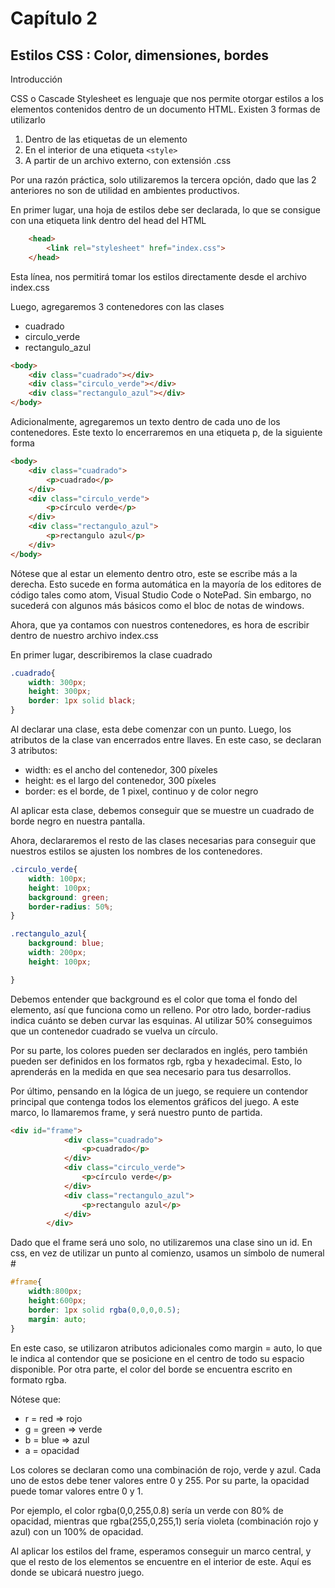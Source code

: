 # Capítulo 2

## Estilos CSS : Color, dimensiones, bordes

Introducción

CSS o Cascade Stylesheet es lenguaje que nos permite otorgar estilos a los elementos contenidos dentro de un documento HTML. Existen 3 formas de utilizarlo

1. Dentro de las etiquetas de un elemento
2. En el interior de una etiqueta ```<style>```
3. A partir de un archivo externo, con extensión .css


Por una razón práctica, solo utilizaremos la tercera opción, dado que las 2 anteriores no son de utilidad en ambientes productivos.

En primer lugar, una hoja de estilos debe ser declarada, lo que se consigue con una etiqueta link dentro del head del HTML

```html
    <head>
        <link rel="stylesheet" href="index.css">
    </head>
```

Esta línea, nos permitirá tomar los estilos directamente desde el archivo index.css

Luego, agregaremos 3 contenedores con las clases

- cuadrado
- circulo_verde
- rectangulo_azul 

```html
<body>
    <div class="cuadrado"></div>
    <div class="circulo_verde"></div>
    <div class="rectangulo_azul"></div>
</body>
```

Adicionalmente, agregaremos un texto dentro de cada uno de los contenedores. Este texto lo encerraremos en una etiqueta p, de la siguiente forma

```html
<body>
    <div class="cuadrado">
        <p>cuadrado</p>
    </div>
    <div class="circulo_verde">
        <p>círculo verde</p>
    </div>
    <div class="rectangulo_azul">
        <p>rectangulo azul</p>
    </div>
</body>
```

Nótese que al estar un elemento dentro otro, este se escribe más a la derecha. Esto sucede en forma automática en la mayoría de los editores de código tales como atom, Visual Studio Code o NotePad. Sin embargo, no sucederá con algunos más básicos como el bloc de notas de windows.


Ahora, que ya contamos con nuestros contenedores, es hora de escribir dentro de nuestro archivo index.css

En primer lugar, describiremos la clase cuadrado

```css
.cuadrado{
    width: 300px;
    height: 300px;
    border: 1px solid black;
}
```

Al declarar una clase, esta debe comenzar con un punto. Luego, los atributos de la clase van encerrados entre llaves. En este caso, se declaran 3 atributos:

- width: es el ancho del contenedor, 300 píxeles
- height: es el largo del contenedor, 300 píxeles
- border: es el borde, de 1 pixel, continuo y de color negro

Al aplicar esta clase, debemos conseguir que se muestre un cuadrado de borde negro en nuestra pantalla.

Ahora, declararemos el resto de las clases necesarias para conseguir que nuestros estilos se ajusten los nombres de los contenedores.

```css
.circulo_verde{
    width: 100px;
    height: 100px;
    background: green;
    border-radius: 50%;
}

.rectangulo_azul{
    background: blue;
    width: 200px;
    height: 100px;

}
```

Debemos entender que background es el color que toma el fondo del elemento, así que funciona como un relleno. Por otro lado, border-radius indica cuánto se deben curvar las esquinas. Al utilizar 50% conseguimos que un contenedor cuadrado se vuelva un círculo.

Por su parte, los colores pueden ser declarados en inglés, pero también pueden ser definidos en los formatos rgb, rgba y hexadecimal. Esto, lo aprenderás en la medida en que sea necesario para tus desarrollos.

Por último, pensando en la lógica de un juego, se requiere un contendor principal que contenga todos los elementos gráficos del juego. A este marco, lo llamaremos frame, y será nuestro punto de partida.

```html
<div id="frame">
            <div class="cuadrado">
                <p>cuadrado</p>
            </div>
            <div class="circulo_verde">
                <p>círculo verde</p>
            </div>
            <div class="rectangulo_azul">
                <p>rectangulo azul</p>
            </div>
        </div>
```

Dado que el frame será uno solo, no utilizaremos una clase sino un id. En css, en vez de utilizar un punto al comienzo, usamos un símbolo de numeral #

```css
#frame{
    width:800px;
    height:600px;
    border: 1px solid rgba(0,0,0,0.5);
    margin: auto;
}
```

En este caso, se utilizaron atributos adicionales como margin =  auto, lo que le indica al contendor que se posicione en el centro de todo su espacio disponible. Por otra parte, el color del borde se encuentra escrito en formato rgba.

Nótese que: 

- r = red => rojo
- g = green => verde
- b = blue => azul
- a = opacidad

Los colores se declaran como una combinación de rojo, verde y azul. Cada uno de estos debe tener valores entre 0 y 255. Por su parte, la opacidad puede tomar valores entre 0 y 1.

Por ejemplo, el color rgba(0,0,255,0.8) sería un verde con 80% de opacidad, mientras que rgba(255,0,255,1) sería violeta (combinación rojo y azul) con un 100% de opacidad.

Al aplicar los estilos del frame, esperamos conseguir un marco central, y que el resto de los elementos se encuentre en el interior de este. Aquí es donde se ubicará nuestro juego.